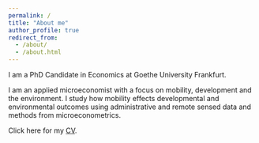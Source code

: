 ```yaml
---
permalink: /
title: "About me"
author_profile: true
redirect_from: 
  - /about/
  - /about.html
---
```


I am a PhD Candidate in Economics at Goethe University Frankfurt.

I am an applied microeconomist with a focus on mobility, development and the environment. I study how mobility effects developmental and environmental outcomes using administrative and remote sensed data and methods from microeconometrics.

Click here for my [CV](https://cannoncloud.github.io/files/CloudCV.pdf).
